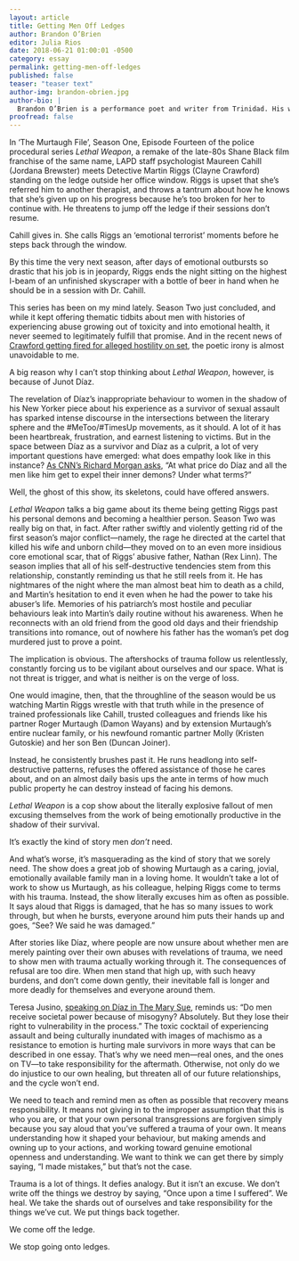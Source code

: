 ```yaml
---
layout: article
title: Getting Men Off Ledges
author: Brandon O’Brien
editor: Julia Rios
date: 2018-06-21 01:00:01 -0500
category: essay
permalink: getting-men-off-ledges
published: false
teaser: "teaser text"
author-img: brandon-obrien.jpg
author-bio: |
  Brandon O’Brien is a performance poet and writer from Trinidad. His work has been shortlisted for the 2014 Alice Yard Prize for Art Writing and the 2014 and 2015 Small Axe Literary Competitions, and is published in _Uncanny Magazine_, _Strange Horizons_, _Reckoning_, and _New Worlds, Old Ways: Speculative Tales from the Caribbean_, among others. He is also the poetry editor of _FIYAH Magazine_.
proofread: false
---
```


In ‘The Murtaugh File’, Season One, Episode Fourteen of the police procedural series _Lethal Weapon_, a remake of the late-80s Shane Black film franchise of the same name, LAPD staff psychologist Maureen Cahill (Jordana Brewster) meets Detective Martin Riggs (Clayne Crawford) standing on the ledge outside her office window. Riggs is upset that she’s referred him to another therapist, and throws a tantrum about how he knows that she’s given up on his progress because he’s too broken for her to continue with. He threatens to jump off the ledge if their sessions don’t resume.
 Cahill gives in. She calls Riggs an ‘emotional terrorist’ moments before he steps back through the window. 
By this time the very next season, after days of emotional outbursts so drastic that his job is in jeopardy, Riggs ends the night sitting on the highest I-beam of an unfinished skyscraper with a bottle of beer in hand when he should be in a session with Dr. Cahill. 
This series has been on my mind lately. Season Two just concluded, and while it kept offering thematic tidbits about men with histories of experiencing abuse growing out of toxicity and into emotional health, it never seemed to legitimately fulfill that promise. And in the recent news of [Crawford getting fired for alleged hostility on set](https://www.hollywoodreporter.com/live-feed/lethal-weapon-star-clayne-crawford-as-producers-scramble-recast-1109893), the poetic irony is almost unavoidable to me. 
A big reason why I can’t stop thinking about _Lethal Weapon_, however, is because of Junot Díaz. 
The revelation of Díaz’s inappropriate behaviour to women in the shadow of his New Yorker piece about his experience as a survivor of sexual assault has sparked intense discourse in the intersections between the literary sphere and the #MeToo/#TimesUp movements, as it should. A lot of it has been heartbreak, frustration, and earnest listening to victims. But in the space between Díaz as a survivor and Díaz as a culprit, a lot of very important questions have emerged: what does empathy look like in this instance? [As CNN’s Richard Morgan asks](https://edition.cnn.com/2018/05/08/opinions/junot-diaz-allegations-who-is-he-now-richard-morgan/index.html), “At what price do Díaz and all the men like him get to expel their inner demons? Under what terms?”
 Well, the ghost of this show, its skeletons, could have offered answers.
 _Lethal Weapon_ talks a big game about its theme being getting Riggs past his personal demons and becoming a healthier person. Season Two was really big on that, in fact. After rather swiftly and violently getting rid of the first season’s major conflict—namely, the rage he directed at the cartel that killed his wife and unborn child—they moved on to an even more insidious core emotional scar, that of Riggs’ abusive father, Nathan (Rex Linn). The season implies that all of his self-destructive tendencies stem from this relationship, constantly reminding us that he still reels from it. He has nightmares of the night where the man almost beat him to death as a child, and Martin’s hesitation to end it even when he had the power to take his abuser’s life. Memories of his patriarch’s most hostile and peculiar behaviours leak into Martin’s daily routine without his awareness. When he reconnects with an old friend from the good old days and their friendship transitions into romance, out of nowhere his father has the woman’s pet dog murdered just to prove a point.
 The implication is obvious. The aftershocks of trauma follow us relentlessly, constantly forcing us to be vigilant about ourselves and our space. What is not threat is trigger, and what is neither is on the verge of loss.
 One would imagine, then, that the throughline of the season would be us watching Martin Riggs wrestle with that truth while in the presence of trained professionals like Cahill, trusted colleagues and friends like his partner Roger Murtaugh (Damon Wayans) and by extension Murtaugh’s entire nuclear family, or his newfound romantic partner Molly (Kristen Gutoskie) and her son Ben (Duncan Joiner).
Instead, he consistently brushes past it. He runs headlong into self-destructive patterns, refuses the offered assistance of those he cares about, and on an almost daily basis ups the ante in terms of how much public property he can destroy instead of facing his demons.
 _Lethal Weapon_ is a cop show about the literally explosive fallout of men excusing themselves from the work of being emotionally productive in the shadow of their survival.
 It’s exactly the kind of story men _don’t_ need.
 And what’s worse, it’s masquerading as the kind of story that we sorely need. The show does a great job of showing Murtaugh as a caring, jovial, emotionally available family man in a loving home. It wouldn’t take a lot of work to show us Murtaugh, as his colleague, helping Riggs come to terms with his trauma. Instead, the show literally excuses him as often as possible. It says aloud that Riggs is damaged, that he has so many issues to work through, but when he bursts, everyone around him puts their hands up and goes, “See? We said he was damaged.”
After stories like Díaz, where people are now unsure about whether men are merely painting over their own abuses with revelations of trauma, we need to show men with trauma actually working through it. The consequences of refusal are too dire. When men stand that high up, with such heavy burdens, and don’t come down gently, their inevitable fall is longer and more deadly for themselves and everyone around them.
 Teresa Jusino, [speaking on Díaz in The Mary Sue](https://www.themarysue.com/junot-diaz-times-up/), reminds us: “Do men receive societal power because of misogyny? Absolutely. But they lose their right to vulnerability in the process.” The toxic cocktail of experiencing assault and being culturally inundated with images of machismo as a resistance to emotion is hurting male survivors in more ways that can be described in one essay. That’s why we need men—real ones, and the ones on TV—to take responsibility for the aftermath. Otherwise, not only do we do injustice to our own healing, but threaten all of our future relationships, and the cycle won’t end.
 We need to teach and remind men as often as possible that recovery means responsibility. It means not giving in to the improper assumption that this is who you are, or that your own personal transgressions are forgiven simply because you say aloud that you’ve suffered a trauma of your own. It means understanding how it shaped your behaviour, but making amends and owning up to your actions, and working toward genuine emotional openness and understanding. We want to think we can get there by simply saying, “I made mistakes,” but that’s not the case.
 Trauma is a lot of things. It defies analogy. But it isn’t an excuse. We don’t write off the things we destroy by saying, “Once upon a time I suffered”.  We heal. We take the shards out of ourselves and take responsibility for the things we’ve cut. We put things back together.
 We come off the ledge.
 We stop going onto ledges.